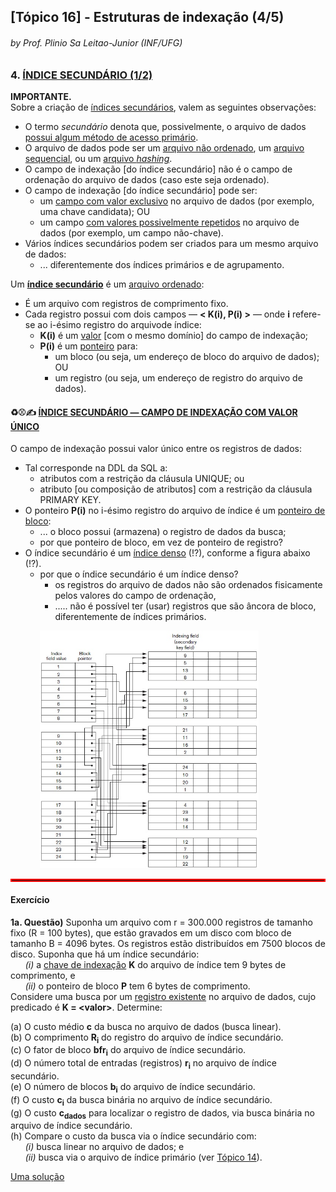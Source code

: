 ## [Tópico 16] - Estruturas de indexação (4/5)
###### *by Prof. Plinio Sa Leitao-Junior (INF/UFG)*

### 4. <ins>ÍNDICE SECUNDÁRIO (1/2)</ins>

**IMPORTANTE.**<br>
Sobre a criação de <ins>índices secundários</ins>, valem as seguintes observações:
- O termo _secundário_ denota que, possivelmente, o arquivo de dados <ins>possui algum método de acesso primário</ins>.
- O arquivo de dados pode ser um <ins>arquivo não ordenado</ins>, um <ins>arquivo sequencial</ins>, ou um <ins>arquivo _hashing_</ins>.
- O campo de indexação [do índice secundário] não é o campo de ordenação do arquivo de dados (caso este seja ordenado).
- O campo de indexação [do índice secundário] pode ser:
  - um <ins>campo com valor exclusivo</ins> no arquivo de dados (por exemplo, uma chave candidata); OU
  - um campo <ins>com valores possivelmente repetidos</ins> no arquivo de dados (por exemplo, um campo não-chave).
- Vários índices secundários podem ser criados para um mesmo arquivo de dados:
  - ... diferentemente dos índices primários e de agrupamento.

Um <ins>**índice secundário**</ins> é um <ins>arquivo ordenado</ins>:
- É um arquivo com registros de comprimento fixo.
- Cada registro possui com dois campos &#8213; **< K(i), P(i) >** &#8213; onde **i** refere-se ao i-ésimo registro do arquivode índice:
  - **K(i)** é um <ins>valor</ins> [com o mesmo domínio] do campo de indexação;
  - **P(i)** é um <ins>ponteiro</ins> para:
    - um bloco (ou seja, um endereço de bloco do arquivo de dados); OU
    - um registro (ou seja, um endereço de registro do arquivo de dados).

#### &#x267B;&#x26BE;&#x270D; <ins>ÍNDICE SECUNDÁRIO &#8213; CAMPO DE INDEXAÇÃO COM VALOR ÚNICO</ins>

O campo de indexação possui valor único entre os registros de dados:
- Tal corresponde na DDL da SQL a:
  - atributos com a restrição da cláusula UNIQUE; ou
  - atributo [ou composição de atributos] com a restrição da cláusula PRIMARY KEY.
- O ponteiro **P(i)** no i-ésimo registro do arquivo de índice é um <ins>ponteiro de bloco</ins>:
  - ... o bloco possui (armazena) o registro de dados da busca;
  - por que ponteiro de bloco, em vez de ponteiro de registro?
- O índice secundário é um <ins>índice denso</ins> (!?), conforme a figura abaixo (!?).
  - por que o índice secundário é um índice denso?
    - os registros do arquivo de dados não são ordenados fisicamente pelos valores do campo de ordenação,
    - ..... não é possível ter (usar) registros que são âncora de bloco, diferentemente de índices primários.

&nbsp;&nbsp;&nbsp;&nbsp;&nbsp;&nbsp;&nbsp;&nbsp;&nbsp;&nbsp;&nbsp;&nbsp;<img src="../media/arquivo-37.jpg" width="350">

<hr style="border:2px solid red">

#### Exercício

**1a. Questão)** Suponha um arquivo com r = 300.000 registros de tamanho fixo (R = 100 bytes), que estão gravados em um disco com bloco de tamanho B = 4096 bytes. Os registros estão distribuídos em 7500 blocos de disco. Suponha que há um índice secundário:<br>
&nbsp;&nbsp;&nbsp;&nbsp;&nbsp;&nbsp;_(i)_ a <ins>chave de indexação</ins> **K** do arquivo de índice tem 9 bytes de comprimento, e<br>
&nbsp;&nbsp;&nbsp;&nbsp;&nbsp;&nbsp;_(ii)_ o ponteiro de bloco **P** tem 6 bytes de comprimento.<br>
Considere uma busca por um <ins>registro existente</ins> no arquivo de dados, cujo predicado é **K = \<valor\>**. Determine:<br>

(a) O custo médio **c** da busca no arquivo de dados (busca linear).<br>
(b) O comprimento **R<sub>i</sub>** do registro do arquivo de índice secundário.<br>
(c) O fator de bloco **bfr<sub>i</sub>** do arquivo de índice secundário.<br>
(d) O número total de entradas (registros) **r<sub>i</sub>** no arquivo de índice secundário.<br>
(e) O número de blocos **b<sub>i</sub>** do arquivo de índice secundário.<br>
(f) O custo **c<sub>i</sub>** da busca binária no arquivo de índice secundário.<br>
(g) O custo **c<sub>dados</sub>** para localizar o registro de dados, via busca binária no arquivo de índice secundário.<br>
(h) Compare o custo da busca via o índice secundário com:<br>
&nbsp;&nbsp;&nbsp;&nbsp;&nbsp;&nbsp;_(i)_ busca linear no arquivo de dados; e<br>
&nbsp;&nbsp;&nbsp;&nbsp;&nbsp;&nbsp;_(ii)_ busca via o arquivo de índice primário (ver [Tópico 14](./topico-14.md)).

[Uma solução](./topico-16solucao-01.md)

